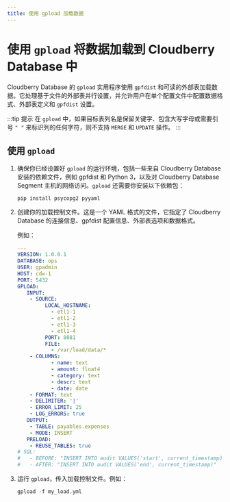 ```yaml
---
title: 使用 gpload 加载数据
---
```


# 使用 `gpload` 将数据加载到 Cloudberry Database 中

Cloudberry Database 的 `gpload` 实用程序使用 `gpfdist` 和可读的外部表加载数据。它处理基于文件的外部表并行设置，并允许用户在单个配置文件中配置数据格式、外部表定义和 `gpfdist` 设置。

:::tip 提示
在 `gpload` 中，如果目标表列名是保留关键字、包含大写字母或需要引号 `" "` 来标识列的任何字符，则不支持 `MERGE` 和 `UPDATE` 操作。
:::

## 使用 `gpload`

1. 确保你已经设置好 `gpload` 的运行环境，包括一些来自 Cloudberry Database 安装的依赖文件，例如 gpfdist 和 Python 3，以及对 Cloudberry Database Segment 主机的网络访问。`gpload` 还需要你安装以下依赖包：

    ```shell
    pip install psycopg2 pyyaml
    ```

2. 创建你的加载控制文件。这是一个 YAML 格式的文件，它指定了 Cloudberry Database 的连接信息、gpfdist 配置信息、外部表选项和数据格式。

    例如：

    ```yaml
    ---
    VERSION: 1.0.0.1
    DATABASE: ops
    USER: gpadmin
    HOST: cdw-1
    PORT: 5432
    GPLOAD:
       INPUT:
        - SOURCE:
             LOCAL_HOSTNAME:
               - etl1-1
               - etl1-2
               - etl1-3
               - etl1-4
             PORT: 8081
             FILE: 
               - /var/load/data/*
        - COLUMNS:
               - name: text
               - amount: float4
               - category: text
               - descr: text
               - date: date
        - FORMAT: text
        - DELIMITER: '|'
        - ERROR_LIMIT: 25
        - LOG_ERRORS: true
       OUTPUT:
        - TABLE: payables.expenses
        - MODE: INSERT
       PRELOAD:
        - REUSE_TABLES: true 
    # SQL:
    #   - BEFORE: "INSERT INTO audit VALUES('start', current_timestamp)"
    #   - AFTER: "INSERT INTO audit VALUES('end', current_timestamp)"
    ```

3. 运行 `gpload`，传入加载控制文件。例如：

    ```sql
    gpload -f my_load.yml
    ```
